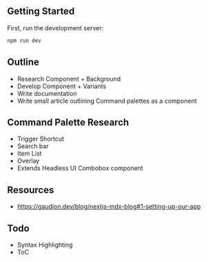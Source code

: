 ## Getting Started

First, run the development server:

```bash
npm run dev
```
## Outline
* Research Component + Background
* Develop Component + Variants
* Write documentation
* Write small article outlining Command palettes as a component

## Command Palette Research
* Trigger Shortcut
* Search bar
* Item List
* Overlay
* Extends Headless UI Combobox component

## Resources
* https://gaudion.dev/blog/nextjs-mdx-blog#1-setting-up-our-app 

## Todo
* Syntax Highlighting
* ToC
